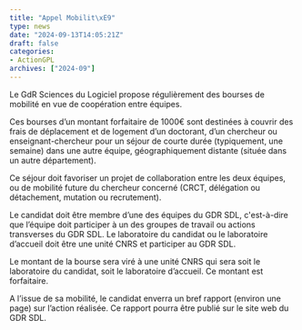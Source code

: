 ```yaml
---
title: "Appel Mobilit\xE9"
type: news
date: "2024-09-13T14:05:21Z"
draft: false
categories:
- ActionGPL
archives: ["2024-09"]
---
```


Le GdR Sciences du Logiciel propose régulièrement des bourses de mobilité en vue de coopération entre équipes.

Ces bourses d’un montant forfaitaire de 1000€ sont destinées à couvrir des frais de déplacement et de logement d’un doctorant, d’un chercheur ou enseignant-chercheur pour un séjour de courte durée (typiquement, une semaine) dans une autre équipe, géographiquement distante (située dans un autre département).

Ce séjour doit favoriser un projet de collaboration entre les deux équipes, ou de mobilité future du chercheur concerné (CRCT, délégation ou détachement, mutation ou recrutement).

Le candidat doit être membre d’une des équipes du GDR SDL, c'est-à-dire que l’équipe doit participer à un des groupes de travail ou actions transverses du GDR SDL. Le laboratoire du candidat ou le laboratoire d’accueil doit être une unité CNRS et participer au GDR SDL.

Le montant de la bourse sera viré à une unité CNRS qui sera soit le laboratoire du candidat, soit le laboratoire d’accueil. Ce montant est forfaitaire.

A l’issue de sa mobilité, le candidat enverra un bref rapport (environ une page) sur l’action réalisée. Ce rapport pourra être publié sur le site web du GDR SDL.
